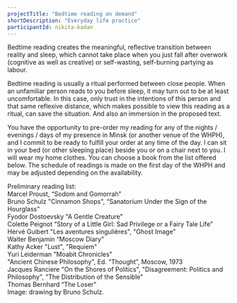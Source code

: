 ```yaml
---
projectTitle: "Bedtime reading on demand"
shortDescription: "Everyday life practice"
participantId: nikita-kadan
---
```


Bedtime reading creates the meaningful, reflective transition between reality and sleep, which cannot take place when you just fall after overwork (cognitive as well as creative) or self-wasting, self-burning partying as labour.

Bedtime reading is usually a ritual performed between close people. When an unfamiliar person reads to you before sleep, it may turn out to be at least uncomfortable. In this case, only trust in the intentions of this person and that same reflexive distance, which makes possible to view this reading as a ritual, can save the situation. And also an immersion in the proposed text.

You have the opportunity to pre-order my reading for any of the nights / evenings / days of my presence in Minsk (or another venue of the WHPH), and I commit to be ready to fulfill your order at any time of the day. I can sit in your bed (or other sleeping place) beside you or on a chair next to you. I will wear my home clothes. You can choose a book from the list offered below. The schedule of readings is made on the first day of the WHPH and may be adjusted depending on the availability.

Preliminary reading list:  
Marcel Proust, “Sodom and Gomorrah”  
Bruno Schulz "Cinnamon Shops", “Sanatorium Under the Sign of the Hourglass"  
Fyodor Dostoevsky "A Gentle Creature"  
Colette Peignot “Story of a Little Girl: Sad Privilege or a Fairy Tale Life"  
Hervé Guibert "Les aventures singulières", "Ghost Image"  
Walter Benjamin “Moscow Diary”  
Kathy Acker "Lust", "Requiem"  
Yuri Leiderman "Moabit Chronicles"  
"Ancient Chinese Philosophy", Ed. “Thought”, Moscow, 1973  
Jacques Ranciere "On the Shores of Politics", "Disagreement: Politics and Philosophy", "The Distribution of the Sensible"  
Thomas Bernhard “The Loser”  
Image: drawing by Bruno Schulz.
